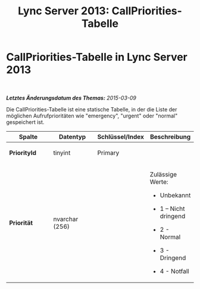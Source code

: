 ﻿---
title: 'Lync Server 2013: CallPriorities-Tabelle'
TOCTitle: CallPriorities-Tabelle
ms:assetid: 043b63ae-2d64-4f38-a0df-18aa08d6caf5
ms:mtpsurl: https://technet.microsoft.com/de-de/library/Gg398093(v=OCS.15)
ms:contentKeyID: 49293026
ms.date: 05/19/2016
mtps_version: v=OCS.15
ms.translationtype: HT
---

# CallPriorities-Tabelle in Lync Server 2013

 

_**Letztes Änderungsdatum des Themas:** 2015-03-09_

Die CallPriorities-Tabelle ist eine statische Tabelle, in der die Liste der möglichen Aufrufprioritäten wie "emergency", "urgent" oder "normal" gespeichert ist.


<table>
<colgroup>
<col style="width: 25%" />
<col style="width: 25%" />
<col style="width: 25%" />
<col style="width: 25%" />
</colgroup>
<thead>
<tr class="header">
<th>Spalte</th>
<th>Datentyp</th>
<th>Schlüssel/Index</th>
<th>Beschreibung</th>
</tr>
</thead>
<tbody>
<tr class="odd">
<td><p><strong>PriorityId</strong></p></td>
<td><p>tinyint</p></td>
<td><p>Primary</p></td>
<td><p></p></td>
</tr>
<tr class="even">
<td><p><strong>Priorität</strong></p></td>
<td><p>nvarchar (256)</p></td>
<td><p></p></td>
<td><p>Zulässige Werte:</p>
<ul>
<li><p>Unbekannt</p></li>
<li><p>1 – Nicht dringend</p></li>
<li><p>2 - Normal</p></li>
<li><p>3 - Dringend</p></li>
<li><p>4 - Notfall</p></li>
</ul></td>
</tr>
</tbody>
</table>

